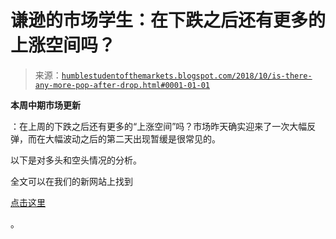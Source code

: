 <!--yml

分类：未分类

日期：2024-05-18 02:36:32

-->

# 谦逊的市场学生：在下跌之后还有更多的上涨空间吗？

> 来源：[`humblestudentofthemarkets.blogspot.com/2018/10/is-there-any-more-pop-after-drop.html#0001-01-01`](https://humblestudentofthemarkets.blogspot.com/2018/10/is-there-any-more-pop-after-drop.html#0001-01-01)

**本周中期市场更新**

：在上周的下跌之后还有更多的“上涨空间”吗？市场昨天确实迎来了一次大幅反弹，而在大幅波动之后的第二天出现暂缓是很常见的。

以下是对多头和空头情况的分析。

全文可以在我们的新网站上找到

[点击这里](https://humblestudentofthemarkets.com/2018/10/17/is-there-any-more-pop-after-the-drop/)

。
